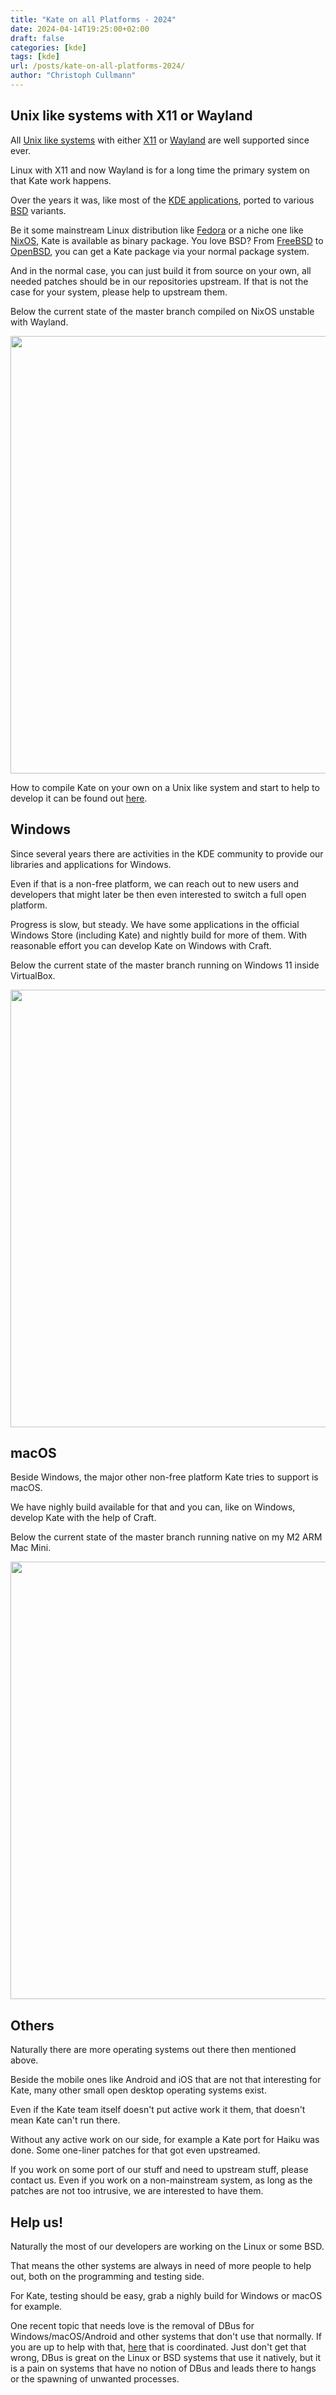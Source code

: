 ```yaml
---
title: "Kate on all Platforms - 2024"
date: 2024-04-14T19:25:00+02:00
draft: false
categories: [kde]
tags: [kde]
url: /posts/kate-on-all-platforms-2024/
author: "Christoph Cullmann"
---
```


## Unix like systems with X11 or Wayland

All [Unix like systems](https://en.wikipedia.org/wiki/Unix) with either [X11](https://en.wikipedia.org/wiki/X_Window_System) or [Wayland](https://en.wikipedia.org/wiki/Wayland_(protocol)) are well supported since ever.

Linux with X11 and now Wayland is for a long time the primary system on that Kate work happens.

Over the years it was, like most of the [KDE applications](https://apps.kde.org/), ported to various [BSD](https://en.wikipedia.org/wiki/Berkeley_Software_Distribution) variants.

Be it some mainstream Linux distribution like [Fedora](https://fedoraproject.org/) or a niche one like [NixOS](http://nixos.org), Kate is available as binary package.
You love BSD?
From [FreeBSD](https://freebsd.org) to [OpenBSD](https://openbsd.org), you can get a Kate package via your normal package system.

And in the normal case, you can just build it from source on your own, all needed patches should be in our repositories upstream.
If that is not the case for your system, please help to upstream them.

Below the current state of the master branch compiled on NixOS unstable with Wayland.

<center><a href="/posts/kate-on-all-platforms-2024/images/2024-kate-linux-wayland.png" target="_blank"><img width=700 src="/posts/kate-on-all-platforms-2024/images/2024-kate-linux-wayland-small.png"></a></center>

How to compile Kate on your own on a Unix like system and start to help to develop it can be found out [here](https://kate-editor.org/build-it/).

## Windows

Since several years there are activities in the KDE community to provide our libraries and applications for Windows.

Even if that is a non-free platform, we can reach out to new users and developers that might later be then even interested to switch a full open platform.

Progress is slow, but steady.
We have some applications in the official Windows Store (including Kate) and nightly build for more of them.
With reasonable effort you can develop Kate on Windows with Craft.

Below the current state of the master branch running on Windows 11 inside VirtualBox.

<center><a href="/posts/kate-on-all-platforms-2024/images/2024-kate-windows.png" target="_blank"><img width=700 src="/posts/kate-on-all-platforms-2024/images/2024-kate-windows-small.png"></a></center>

## macOS

Beside Windows, the major other non-free platform Kate tries to support is macOS.

We have nighly build available for that and you can, like on Windows, develop Kate with the help of Craft.

Below the current state of the master branch running native on my M2 ARM Mac Mini.

<center><a href="/posts/kate-on-all-platforms-2024/images/2024-kate-macos.png" target="_blank"><img width=700 src="/posts/kate-on-all-platforms-2024/images/2024-kate-macos-small.png"></a></center>

## Others

Naturally there are more operating systems out there then mentioned above.

Beside the mobile ones like Android and iOS that are not that interesting for Kate, many other small open desktop operating systems exist.

Even if the Kate team itself doesn't put active work it them, that doesn't mean Kate can't run there.

Without any active work on our side, for example a Kate port for Haiku was done.
Some one-liner patches for that got even upstreamed.

If you work on some port of our stuff and need to upstream stuff, please contact us.
Even if you work on a non-mainstream system, as long as the patches are not too intrusive, we are interested to have them.

## Help us!

Naturally the most of our developers are working on the Linux or some BSD.

That means the other systems are always in need of more people to help out, both on the programming and testing side.

For Kate, testing should be easy, grab a nighly build for Windows or macOS for example.

One recent topic that needs love is the removal of DBus for Windows/macOS/Android and other systems that don't use that normally.
If you are up to help with that, [here](https://invent.kde.org/packaging/craft-blueprints-kde/-/issues/17) that is coordinated.
Just don't get that wrong, DBus is great on the Linux or BSD systems that use it natively, but it is a pain on systems that have no notion of DBus and leads there to hangs or the spawning of unwanted processes.
